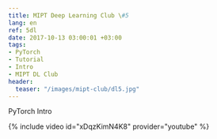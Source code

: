 ```yaml
---
title: MIPT Deep Learning Club \#5
lang: en
ref: 5dl
date: 2017-10-13 03:00:01 +03:00
tags:
- PyTorch
- Tutorial
- Intro
- MIPT DL Club
header:
  teaser: "/images/mipt-club/dl5.jpg"
---
```


PyTorch Intro

{% include video id="xDqzKimN4K8" provider="youtube" %}

